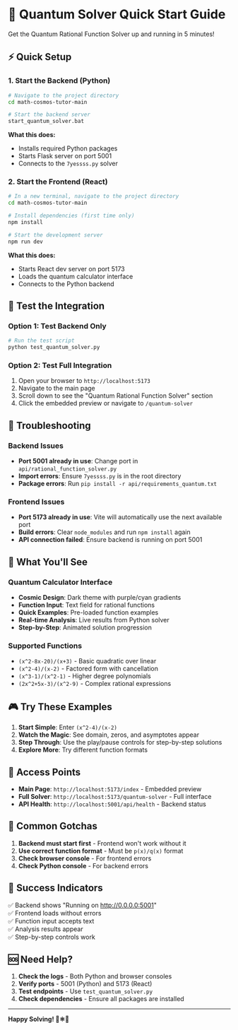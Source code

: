 # 🚀 Quantum Solver Quick Start Guide

Get the Quantum Rational Function Solver up and running in 5 minutes!

## ⚡ Quick Setup

### 1. Start the Backend (Python)
```bash
# Navigate to the project directory
cd math-cosmos-tutor-main

# Start the backend server
start_quantum_solver.bat
```

**What this does:**
- Installs required Python packages
- Starts Flask server on port 5001
- Connects to the `7yessss.py` solver

### 2. Start the Frontend (React)
```bash
# In a new terminal, navigate to the project directory
cd math-cosmos-tutor-main

# Install dependencies (first time only)
npm install

# Start the development server
npm run dev
```

**What this does:**
- Starts React dev server on port 5173
- Loads the quantum calculator interface
- Connects to the Python backend

## 🎯 Test the Integration

### Option 1: Test Backend Only
```bash
# Run the test script
python test_quantum_solver.py
```

### Option 2: Test Full Integration
1. Open your browser to `http://localhost:5173`
2. Navigate to the main page
3. Scroll down to see the "Quantum Rational Function Solver" section
4. Click the embedded preview or navigate to `/quantum-solver`

## 🔧 Troubleshooting

### Backend Issues
- **Port 5001 already in use**: Change port in `api/rational_function_solver.py`
- **Import errors**: Ensure `7yessss.py` is in the root directory
- **Package errors**: Run `pip install -r api/requirements_quantum.txt`

### Frontend Issues
- **Port 5173 already in use**: Vite will automatically use the next available port
- **Build errors**: Clear `node_modules` and run `npm install` again
- **API connection failed**: Ensure backend is running on port 5001

## 📱 What You'll See

### Quantum Calculator Interface
- **Cosmic Design**: Dark theme with purple/cyan gradients
- **Function Input**: Text field for rational functions
- **Quick Examples**: Pre-loaded function examples
- **Real-time Analysis**: Live results from Python solver
- **Step-by-Step**: Animated solution progression

### Supported Functions
- `(x^2-8x-20)/(x+3)` - Basic quadratic over linear
- `(x^2-4)/(x-2)` - Factored form with cancellation
- `(x^3-1)/(x^2-1)` - Higher degree polynomials
- `(2x^2+5x-3)/(x^2-9)` - Complex rational expressions

## 🎮 Try These Examples

1. **Start Simple**: Enter `(x^2-4)/(x-2)`
2. **Watch the Magic**: See domain, zeros, and asymptotes appear
3. **Step Through**: Use the play/pause controls for step-by-step solutions
4. **Explore More**: Try different function formats

## 🔗 Access Points

- **Main Page**: `http://localhost:5173/index` - Embedded preview
- **Full Solver**: `http://localhost:5173/quantum-solver` - Full interface
- **API Health**: `http://localhost:5001/api/health` - Backend status

## 🚨 Common Gotchas

1. **Backend must start first** - Frontend won't work without it
2. **Use correct function format** - Must be `p(x)/q(x)` format
3. **Check browser console** - For frontend errors
4. **Check Python console** - For backend errors

## 🎉 Success Indicators

✅ Backend shows "Running on http://0.0.0.0:5001"  
✅ Frontend loads without errors  
✅ Function input accepts text  
✅ Analysis results appear  
✅ Step-by-step controls work  

## 🆘 Need Help?

1. **Check the logs** - Both Python and browser consoles
2. **Verify ports** - 5001 (Python) and 5173 (React)
3. **Test endpoints** - Use `test_quantum_solver.py`
4. **Check dependencies** - Ensure all packages are installed

---

**Happy Solving! 🚀⚛️🧮**
